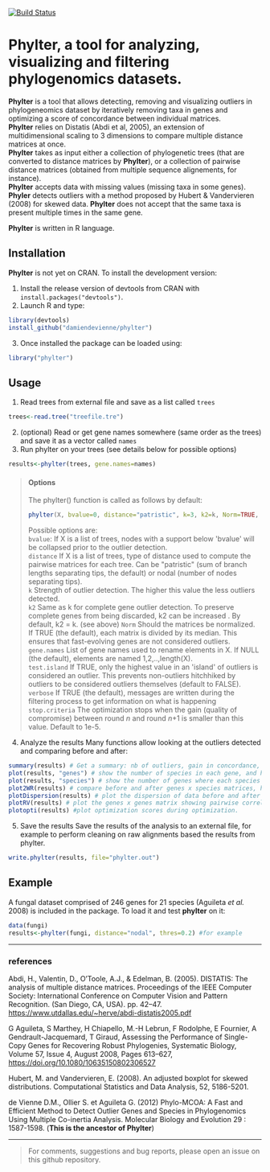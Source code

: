 [![Build Status](https://travis-ci.com/damiendevienne/phylter.svg?branch=master)](https://travis-ci.com/damiendevienne/phylter)

# Phylter, a tool for analyzing, visualizing and filtering phylogenomics datasets. 

**Phylter** is a tool that allows detecting, removing and visualizing outliers in phylogeneomics dataset by iteratively removing taxa in genes and optimizing a score of concordance between individual matrices.   
**Phylter** relies on Distatis (Abdi et al, 2005), an extension of multidimensional scaling to 3 dimensions to compare multiple distance matrices at once.  
**Phylter** takes as input either a collection of phylogenetic trees (that are converted to distance matrices by **Phylter**), or a collection of pairwise distance matrices (obtained from multiple sequence alignements, for instance).  
**Phylter** accepts data with missing values (missing taxa in some genes).  
**Phyler** detects outliers with a method proposed by Hubert & Vandervieren (2008) for skewed data.
**Phylter** does not accept that the same taxa is present multiple times in the same gene. 


**Phylter** is written in R language.

## Installation
**Phylter** is not yet on CRAN. To install the development version:    


1. Install the release version of devtools from CRAN with `install.packages("devtools")`.    
2. Launch R and type:
```R
library(devtools)
install_github("damiendevienne/phylter")
```
3. Once installed the package can be loaded using:
```R
library("phylter")
```

## Usage
1. Read trees from external file and save as a list called ```trees```
```R
trees<-read.tree("treefile.tre")
```
2. (optional) Read or get gene names somewhere (same order as the trees) and save it as a vector called ```names```
3. Run phylter on your trees (see details below for possible options)
```R
results<-phylter(trees, gene.names=names)
```
>#### Options
>The phylter() function is called as follows by default: 
>```R
>phylter(X, bvalue=0, distance="patristic", k=3, k2=k, Norm=TRUE, gene.names=NULL, test.island=FALSE, verbose=TRUE, stop.criteria=1e-5)
>```
>Possible options are:    
>```bvalue```: If X is a list of trees, nodes with a support below 'bvalue' will be collapsed prior to the outlier detection.  
>```distance``` If X is a list of trees, type of distance used to compute the pairwise matrices for each tree. Can be "patristic" (sum of branch lengths separating tips, the default) or nodal (number of nodes separating tips).  
>```k``` Strength of outlier detection. The higher this value the less outliers detected.  
>```k2``` Same as k for complete gene outlier detection. To preserve complete genes from being discarded, k2 can be increased . By default, k2 = k. (see above)
>```Norm``` Should the matrices be normalized. If TRUE (the default), each matrix is divided by its median. This ensures that fast-evolving genes are not considered outliers.
>```gene.names``` List of gene names used to rename elements in X. If NULL (the default), elements are named 1,2,..,length(X).   
>```test.island``` If TRUE, only the highest value in an 'island' of outliers is considered an outlier. This prevents non-outliers hitchhiked by outliers to be considered outliers themselves (default to FALSE).   
>```verbose``` If TRUE (the default), messages are written during the filtering process to get information on what is happening  
>```stop.criteria``` The optimization stops when the gain (quality of compromise) between round *n* and round *n*+1 is smaller than this value. Default to 1e-5.  
4. Analyze the results 
Many functions allow looking at the outliers detected and comparing before and after:  
```R
summary(results) # Get a summary: nb of outliers, gain in concordance, etc.
plot(results, "genes") # show the number of species in each gene, and how many per gene are outliers 
plot(results, "species") # show the number of genes where each species is found, and how many are outliers
plot2WR(results) # compare before and after genes x species matrices, highlighting missing data and outliers identified. (not efficient for large datasets)
plotDispersion(results) # plot the dispersion of data before and after outlier removal. One dot represents one gene x species association.
plotRV(results) # plot the genes x genes matrix showing pairwise correlation between genes. 
plotopti(results) #plot optimization scores during optimization.
```
5. Save the results
Save the results of the analysis to an external file, for example to perform cleaning on raw alignments based the results from phylter. 
```R
write.phylter(results, file="phylter.out")
```
## Example
A fungal dataset comprised of  246 genes for 21 species (Aguileta *et al.* 2008) is included in the package. To load it and test **phylter** on it: 
```R
data(fungi)
results<-phylter(fungi, distance="nodal", thres=0.2) #for example
```
   
   
---
### references
Abdi, H., Valentin, D., O’Toole, A.J., & Edelman, B. (2005). DISTATIS: The analysis of multiple distance matrices. Proceedings of the IEEE Computer Society: International Conference on Computer Vision and Pattern Recognition. (San Diego, CA, USA). pp. 42–47. https://www.utdallas.edu/~herve/abdi-distatis2005.pdf

G Aguileta, S Marthey, H Chiapello, M.-H Lebrun, F Rodolphe, E Fournier, A Gendrault-Jacquemard, T Giraud, Assessing the Performance of Single-Copy Genes for Recovering Robust Phylogenies, Systematic Biology, Volume 57, Issue 4, August 2008, Pages 613–627, https://doi.org/10.1080/10635150802306527

Hubert, M. and Vandervieren, E. (2008). An adjusted boxplot for skewed distributions. Computational Statistics and Data Analysis, 52, 5186-5201. 

de Vienne D.M., Ollier S. et Aguileta G. (2012) Phylo-MCOA: A Fast and Efficient Method to Detect Outlier Genes and Species in Phylogenomics Using Multiple Co-inertia Analysis. Molecular Biology and Evolution 29 : 1587-1598. (**This is the ancestor of Phylter**)

---
>For comments, suggestions and bug reports, please open an issue on this github repository.

